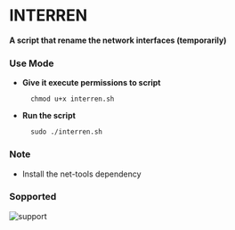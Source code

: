# INTERREN

**A script that rename the network interfaces (temporarily)**

### Use Mode

- **Give it execute permissions to script**

		chmod u+x interren.sh

- **Run the script**

		sudo ./interren.sh

### Note
- Install the net-tools dependency

### Sopported
![support](https://shields.io/badge/Supported%20on-Debian%20Based%20Systems-blue.svg?style=plastic)
